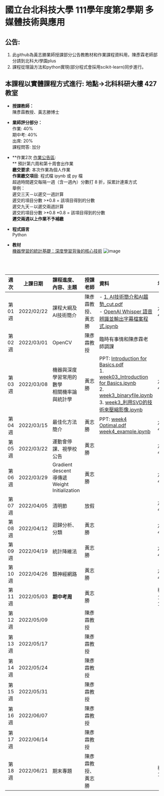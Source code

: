 # 國立台北科技大學 111學年度第2學期 多媒體技術與應用
## 公告:<br>  
1. 此github為黃志勝業師授課部分公告教教材和作業課程資料用，陳彥霖老師部分請到北科大i學園plus<br>  
2. 課程從理論方法和python實現(部分程式會採用scikit-learn)同步進行。<br>

## 本課程以實體課程方式進行: 地點→北科科研大樓 427教室

* **授課教師：** <br>
陳彥霖教授、黃志勝博士 <br>

* **業師評分部分：** <br>
作業: 40% <br>
期中考: 40% <br>
出席: 20% <br>
課程問答: 加分<br>

* **作業2次 [作業公告區](https://github.com/TommyHuang821/NTUT_Course/tree/main/NTUT_111-2_MTA/HomeWork):  <br>
** 預計第六周和第十周會出作業 <br>
**繳交要求**: 本次作業為個人作業<br>
**作業繳交項目**: 程式檔 ipynb 或 py 檔 <br>
超過時間遲交每隔一週（含一週內）分數打 8 折，採累計連乘方式  <br>
舉例：<br>
遲交三天－以遲交一週計算<br>
遲交的項目分數 >*0.8 = 該項目得到的分數<br>
遲交九天－以遲交兩週計算<br>
遲交的項目分數 >*0.8 *0.8 = 該項目得到的分數<br>
**遲交兩週以上作業不予補繳**

* **程式語言** <br>
Python

* **教材** <br>
[機器學習的統計基礎：深度學習背後的核心技術](https://www.flag.com.tw/books/product/F1319)
![image](https://user-images.githubusercontent.com/25295252/154414691-323e68f1-e029-42a4-88ac-c53e4763a328.png)
<br><br><br><br>


 |週次|上課日期|課程進度、內容、主題|授課老師|資料| 地點 |
 |:---:|:---:|:---|:---|:---|:---|
 |第01週|2022/02/22 | 課程大綱及AI技術簡介| 陳彥霖教授、黃志勝 | - [1. AI技術簡介和AI趨勢_cut.pdf](https://reurl.cc/xlg8ke)<br> - [OpenAI Whisper 語音辨識並輸出字幕檔案程式.ipynb](https://reurl.cc/LN0oZ3)|六教427|
 |第02週|2022/03/01 | OpenCV| 陳彥霖教授 | 臨時有事情和陳彥霖老師調課 ||
 |第03週|2022/03/08 | 機器與深度學習常用的數學 <br> 相關機率論與統計學 | 黃志勝  | PPT: [Introduction for Basics.pdf](https://github.com/TommyHuang821/NTUT_Course/blob/main/NTUT_111-2_MTA/ppt/2.%20Introduction%20for%20Basics.pdf)<br> 1. [week03_Introduction for Basics.ipynb](https://github.com/TommyHuang821/NTUT_Course/blob/main/NTUT_111-2_MTA/code/week03_Introduction%20for%20Basics.ipynb)<br> 2. [week3_binaryfile.ipynb](https://github.com/TommyHuang821/NTUT_Course/blob/main/NTUT_111-2_MTA/code/week3_binaryfile.ipynb)<br> 3. [week3_利用SVD的技術來壓縮影像.ipynb](https://github.com/TommyHuang821/NTUT_Course/blob/main/NTUT_111-2_MTA/code/week3_%E5%88%A9%E7%94%A8SVD%E7%9A%84%E6%8A%80%E8%A1%93%E4%BE%86%E5%A3%93%E7%B8%AE%E5%BD%B1%E5%83%8F.ipynb) | 六教427|
 |第04週|2022/03/15 | 最佳化方法簡介  | 黃志勝  | PPT: [week4 Optimal.pdf](https://github.com/TommyHuang821/NTUT_Course/blob/main/NTUT_111-2_MTA/ppt/week4%20Optimal.pdf)<br> [week4_example.ipynb](https://github.com/TommyHuang821/NTUT_Course/blob/main/NTUT_111-2_MTA/code/week4_example.ipynb) | 六教427|
 |第05週|2022/03/22 | 運動會停課、視學校公告	| 黃志勝 |  |六教427|
 |第06週|2022/03/29|  Gradient descent <br> 導傳遞 <br> Weight Initialization <br>| 黃志勝 |  |六教427|
 |第07週|2022/04/05 | 清明節 | 放假 | |六教427|
 |第08週|2022/04/12| 迴歸分析、分類	 | 黃志勝 | |六教427|
 |第09週|2022/04/19 |統計降維法 | 黃志勝 | |六教427|
 |第10週|2022/04/26 | 類神經網路| 黃志勝 |  |六教427|
 |第11週|2022/05/03 | **期中考周**| 黃志勝 | |科研1222、1223|
 |第12週|2022/05/09 | | 陳彥霖教授 |  ||
 |第13週|2022/05/17 | | 陳彥霖教授 |  ||
 |第14週|2022/05/24 | | 陳彥霖教授 |  ||
 |第15週|2022/05/31 | | 陳彥霖教授 |  ||
 |第16週|2022/06/07 | | 陳彥霖教授 |  ||
 |第17週|2022/06/14 | | 陳彥霖教授 |  ||
 |第18週|2022/06/21 | 期末專題| 陳彥霖教授、黃志勝 |  |科研1222|




